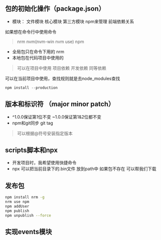 ## 包的初始化操作（package.json）
- 模块： 文件模块 核心模块 第三方模块 npm来管理 前端依赖关系

如果想在命令行中使用命令

> nrm nvm(nvm-win nvm use) npm

- 全局包只在命令下用的 nrm
- 本地包在代码项目中使用的

> 可以在项目中使用 项目依赖 开发依赖 同等依赖

可以在当前项目中使用，查找规则就是去node_modules查找

```javascript
npm install --production
```

## 版本和标识符 （major minor patch）
- ^1.0.0保证第1位不变 ~1.0.0保证第1&2位都不变
- npm和git同步 git tag

> 可以根据@符号安装指定版本

## scripts脚本和npx
- 开发项目时，我希望使用快捷命令
- npx 可以把当前目录下的.bin文件 放到path中 如果包不存在 可以帮我们下载

## 发布包
```bash
npm install nrm -g
nrm use npm
npm addUser
npm publish
npm unpublish --force
```
## 实现events模块

